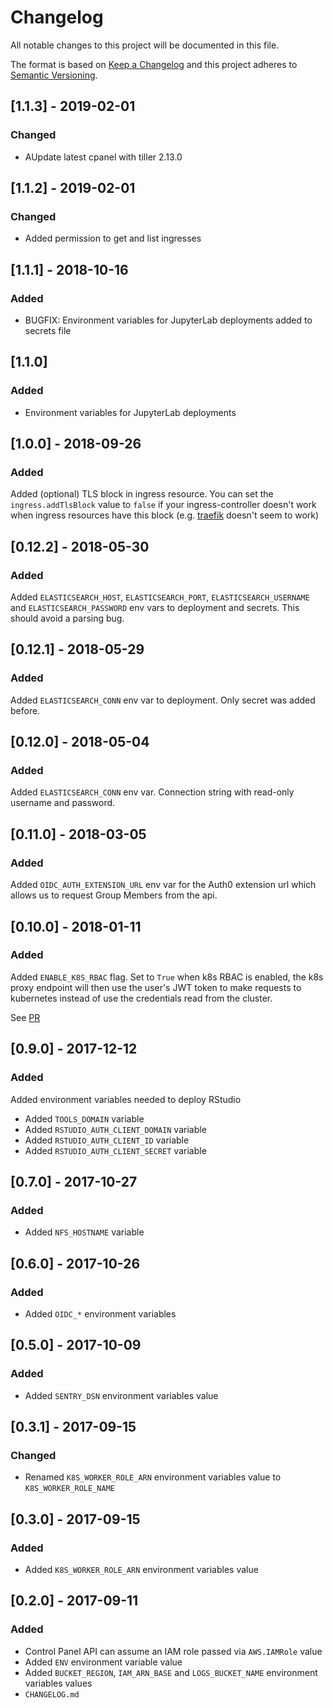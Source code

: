 # Changelog
All notable changes to this project will be documented in this file.

The format is based on [Keep a Changelog](http://keepachangelog.com/en/1.0.0/)
and this project adheres to [Semantic Versioning](http://semver.org/spec/v2.0.0.html).

## [1.1.3] - 2019-02-01
### Changed
- AUpdate latest cpanel with tiller 2.13.0

## [1.1.2] - 2019-02-01
### Changed
- Added permission to get and list ingresses

## [1.1.1] - 2018-10-16
### Added
- BUGFIX: Environment variables for JupyterLab deployments added to secrets file 

## [1.1.0]
### Added
- Environment variables for JupyterLab deployments

## [1.0.0] - 2018-09-26
### Added
Added (optional) TLS block in ingress resource.
You can set the `ingress.addTlsBlock` value to `false` if your
ingress-controller doesn't work when ingress resources have this block (e.g.
[traefik](https://traefik.io) doesn't seem to work)

## [0.12.2] - 2018-05-30
### Added
Added `ELASTICSEARCH_HOST`, `ELASTICSEARCH_PORT`, `ELASTICSEARCH_USERNAME` and
`ELASTICSEARCH_PASSWORD` env vars to deployment and secrets. This should avoid a
parsing bug.

## [0.12.1] - 2018-05-29
### Added
Added `ELASTICSEARCH_CONN` env var to deployment. Only secret was added before.

## [0.12.0] - 2018-05-04
### Added
Added `ELASTICSEARCH_CONN` env var. Connection string with read-only username and password.

## [0.11.0] - 2018-03-05
### Added
Added `OIDC_AUTH_EXTENSION_URL` env var for the Auth0 extension url which allows
us to request Group Members from the api.

## [0.10.0] - 2018-01-11
### Added
Added `ENABLE_K8S_RBAC` flag. Set to `True` when k8s RBAC is enabled,
the k8s proxy endpoint will then use the user's JWT token to make requests
to kubernetes instead of use the credentials read from the cluster.

See [PR](https://github.com/ministryofjustice/analytics-platform-control-panel/pull/85)


## [0.9.0] - 2017-12-12
### Added
Added environment variables needed to deploy RStudio
- Added `TOOLS_DOMAIN` variable
- Added `RSTUDIO_AUTH_CLIENT_DOMAIN` variable
- Added `RSTUDIO_AUTH_CLIENT_ID` variable
- Added `RSTUDIO_AUTH_CLIENT_SECRET` variable


## [0.7.0] - 2017-10-27
### Added
- Added `NFS_HOSTNAME` variable


## [0.6.0] - 2017-10-26
### Added
- Added `OIDC_*` environment variables


## [0.5.0] - 2017-10-09
### Added
- Added `SENTRY_DSN` environment variables value


## [0.3.1] - 2017-09-15
### Changed
- Renamed `K8S_WORKER_ROLE_ARN` environment variables value to
  `K8S_WORKER_ROLE_NAME`


## [0.3.0] - 2017-09-15
### Added
- Added `K8S_WORKER_ROLE_ARN` environment variables value


## [0.2.0] - 2017-09-11
### Added
- Control Panel API can assume an IAM role passed via `AWS.IAMRole` value
- Added `ENV` environment variable value
- Added `BUCKET_REGION`, `IAM_ARN_BASE` and `LOGS_BUCKET_NAME`  environment variables values
- `CHANGELOG.md`
